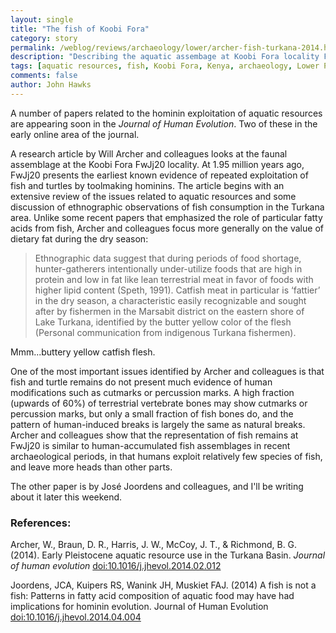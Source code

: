 ```yaml
---
layout: single 
title: "The fish of Koobi Fora" 
category: story
permalink: /weblog/reviews/archaeology/lower/archer-fish-turkana-2014.html
description: "Describing the aquatic assembage at Koobi Fora locality FwJj20."
tags: [aquatic resources, fish, Koobi Fora, Kenya, archaeology, Lower Paleolithic] 
comments: false 
author: John Hawks 
---
```



A number of papers related to the hominin exploitation of aquatic resources are appearing soon in the <em>Journal of Human Evolution</em>. Two of these in the early online area of the journal. 

A research article by Will Archer and colleagues looks at the faunal assemblage at the Koobi Fora FwJj20 locality. At 1.95 million years ago, FwJj20 presents the earliest known evidence of repeated exploitation of fish and turtles by toolmaking hominins. The article begins with an extensive review of the issues related to aquatic resources and some discussion of ethnographic observations of fish consumption in the Turkana area. Unlike some recent papers that emphasized the role of particular fatty acids from fish, Archer and colleagues focus more generally on the value of dietary fat during the dry season: 


<blockquote>Ethnographic data suggest that during periods of food shortage, hunter-gatherers intentionally under-utilize foods that are high in protein and low in fat like lean terrestrial meat in favor of foods with higher lipid content (Speth, 1991). Catfish meat in particular is ‘fattier’ in the dry season, a characteristic easily recognizable and sought after by fishermen in the Marsabit district on the eastern shore of Lake Turkana, identified by the butter yellow color of the flesh (Personal communication from indigenous Turkana fishermen).</blockquote>

Mmm...buttery yellow catfish flesh. 

One of the most important issues identified by Archer and colleagues is that fish and turtle remains do not present much evidence of human modifications such as cutmarks or percussion marks. A high fraction (upwards of 60%) of terrestrial vertebrate bones may show cutmarks or percussion marks, but only a small fraction of fish bones do, and the pattern of human-induced breaks is largely the same as natural breaks. Archer and colleagues show that the representation of fish remains at FwJj20 is similar to human-accumulated fish assemblages in recent archaeological periods, in that humans exploit relatively few species of fish, and leave more heads than other parts. 

The other paper is by Jos&eacute; Joordens and colleagues, and I'll be writing about it later this weekend. 




### References:

<p class="cite">Archer, W., Braun, D. R., Harris, J. W., McCoy, J. T., & Richmond, B. G. (2014). Early Pleistocene aquatic resource use in the Turkana Basin. <em>Journal of human evolution</em> <a href="http://dx.doi.org/10.1016/j.jhevol.2014.02.012">doi:10.1016/j.jhevol.2014.02.012</a></p>

<p class="cite">Joordens, JCA, Kuipers RS, Wanink JH, Muskiet FAJ. (2014) A fish is not a fish: Patterns in fatty acid composition of aquatic food may have had implications for hominin evolution. Journal of Human Evolution <a href="http://dx.doi.org/10.1016/j.jhevol.2014.04.004">doi:10.1016/j.jhevol.2014.04.004</a></p>
